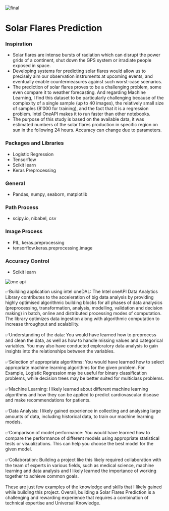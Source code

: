 
![final](https://github.com/SHIVAANISREE/SolarFlares/assets/110712340/ab113c0d-7e2c-4647-8e26-dbfba31791d2.gif)


<h1>Solar Flares Prediction</h1> 
<h3>Inspiration</h3>
<ul>
  <li>Solar flares are intense bursts of radiation which can disrupt the power grids of a continent, shut down the GPS system or irradiate people exposed in space.</li>
  <li> Developing systems for predicting solar flares would allow us to precisely aim our observation instruments at upcoming events, and eventually enable countermeasures against such worst-case scenarios.</li>
  <li>The prediction of solar flares proves to be a challenging problem, some even compare it to weather forecasting. And regarding Machine Learning, I find this dataset to be particularly challenging because of the complexity of a single sample (up to 40 images), the relatively small size of samples (8'000 for training), and the fact that it is a regression problem.
Intel OneAPI makes it to run faster than other notebooks.</li>
  <li>The purpose of this study is based on the available data, it was estimated numbers of the solar flares production in specific region on sun in the following 24 hours. Accuracy can change due to parameters.</li>
</ul> 
  <h3>Packages and Libraries</h3>
  <ul>
    <li>Logistic Regression</li>
    <li>Tensorflow</li>
    <li>Scikit learn</li>
    <li>Keras Preprocessing</li>
  </ul>
  <h3>General</h3>
  <ul>
    <li>Pandas, numpy, seaborn, matplotlib</li>
  </ul> 
  <h3>Path Process</h3>
  <ul>
    <li>scipy.io, nibabel, csv</li>
  </ul>
  <h3>Image Process</h3>
  <ul>
    <li>PIL, keras.preprocessing</li>
    <li>tensorflow.keras.preprocessing.image</li>
  </ul>
  <h3>Accuracy Control</h3>
  <ul>
    <li>Scikit learn</li>
  </ul>

  ![one api](https://github.com/SHIVAANISREE/SolarFlares/assets/110712340/472a81cd-3f5e-4e2f-a330-101614e974d3.jpg)

  ✅Building application using intel oneDAL: The Intel oneAPI Data Analytics Library contributes to the acceleration of big data analysis by providing highly optimised algorithmic building blocks for all phases of data analysics (preprocessing, transformation, analysis, modelling, validation and decision making) in batch, online and distributed processing modes of computation. The library optimizes data ingestion along with algorithmic computation to increase throughput and scalability.<br><br>
  ✅Understanding of the data: You would have learned how to preprocess and clean the data, as well as how to handle missing values and categorical variables. You may also have conducted exploratory data analysis to gain insights into the relationships between the variables.<br><br>
  ✅Selection of appropriate algorithms: You would have learned how to select appropriate machine learning algorithms for the given problem. For Example, Logistic Regression may be useful for binary classification problems, while decision trees may be better suited for multiclass problems.<br><br>
  ✅Machine Learning: I likely learned about different machine learning algorithms and how they can be applied to predict cardiovascular disease and make recommendations for patients.<br><br>
  ✅Data Analysis: I likely gained experience in collecting and analysing large amounts of data, including historical data, to train our machine learning models.<br><br>
  ✅Comparison of model performance: You would have learned how to compare the performance of different models using appropriate statistical tests or visualizations. This can help you choose the best model for the given model.<br><br>
  ✅Collaboration: Building a project like this likely required collaboration with the team of experts in various fields, such as medical science, machine learning and data analysis and I likely learned the importance of working together to achieve common goals.<br><br>
  These are just few examples of the knowledge and skills that I likely gained while building this project. Overall, building a Solar Flares Prediction is a challenging and rewarding experience that requires a combination of technical expertise and Universal Knowledge.
  

  

